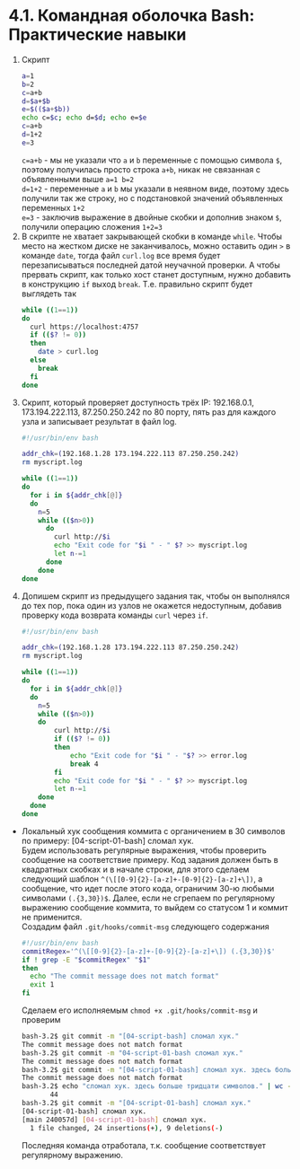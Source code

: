 # 4.1. Командная оболочка Bash: Практические навыки  
1. Скрипт
    ```bash
    a=1
    b=2
    c=a+b
    d=$a+$b
    e=$(($a+$b))
    echo c=$c; echo d=$d; echo e=$e
    c=a+b
    d=1+2
    e=3
    ```
   `c=a+b` - мы не указали что `a` и `b` переменные с помощью символа `$`, поэтому получилась просто строка `a+b`, никак не связанная с объявленными выше `a=1 b=2`  
   `d=1+2` - переменные `a` и `b` мы указали в неявном виде, поэтому здесь получили так же строку, но с подстановкой значений объявленных переменных `1+2`  
   `e=3` - заключив выражение в двойные скобки и дополнив знаком `$`, получили операцию сложения `1+2=3`  
2. В скрипте не хватает закрывающей скобки в команде `while`. Чтобы место на жестком диске не заканчивалось, можно оставить один `>` в команде `date`, тогда файл `curl.log` все время будет перезаписываться последней датой неучачной проверки. А чтобы прервать скрипт, как только хост станет доступным, нужно добавить в конструкцию `if` выход `break`. Т.е. правильно скрипт будет выглядеть так  
   ```bash
   while ((1==1))
   do
     curl https://localhost:4757
     if (($? != 0))
     then
       date > curl.log
     else
       break
     fi
   done
   ```
3. Скрипт, который проверяет доступность трёх IP: 192.168.0.1, 173.194.222.113, 87.250.250.242 по 80 порту, пять раз для каждого узла и записывает результат в файл log.  
   ```bash
   #!/usr/bin/env bash
   
   addr_chk=(192.168.1.28 173.194.222.113 87.250.250.242)
   rm myscript.log
   
   while ((1==1))
   do
     for i in ${addr_chk[@]}
     do
       n=5
       while (($n>0))
         do
           curl http://$i
           echo "Exit code for "$i " - " $? >> myscript.log
           let n-=1
         done
       done
   done
   ```
4. Допишем скрипт из предыдущего задания так, чтобы он выполнялся до тех пор, пока один из узлов не окажется недоступным, добавив проверку кода возврата команды `curl` через `if`.  
   ```bash
   #!/usr/bin/env bash
   
   addr_chk=(192.168.1.28 173.194.222.113 87.250.250.242)
   rm mysсript.log
   
   while ((1==1))
   do
     for i in ${addr_chk[@]}
     do
       n=5
       while (($n>0))
       do
           curl http://$i
           if (($? != 0))
           then
               echo "Exit code for "$i " - "$? >> error.log
               break 4
           fi
           echo "Exit code for "$i " - " $? >> mysсript.log
           let n-=1
       done
     done
   done
   ```
* Локальный хук сообщения коммита с органичением в 30 символов по примеру: [04-script-01-bash] сломал хук.  
   Будем использовать регулярные выражения, чтобы проверить сообщение на соответствие примеру. Код задания должен быть в квадратных скобках и в начале строки, для этого сделаем следующий шаблон `^(\[[0-9]{2}-[a-z]+-[0-9]{2}-[a-z]+\])`, а сообщение, что идет после этого кода, ограничим 30-ю любыми символами `(.{3,30})$`. Далее, если не сгрепаем по регулярному выражению сообщение коммита, то выйдем со статусом 1 и коммит не применится.  
   Создадим файл `.git/hooks/commit-msg` следующего содержания  
   ```bash
   #!/usr/bin/env bash  
   commitRegex='^(\[[0-9]{2}-[a-z]+-[0-9]{2}-[a-z]+\]) (.{3,30})$'
   if ! grep -E "$commitRegex" "$1"
   then
     echo "The commit message does not match format"
     exit 1
   fi
   ```
   Сделаем его исполняемым `chmod +x .git/hooks/commit-msg` и проверим  
   ```bash
   bash-3.2$ git commit -m "[04-script-bash] сломал хук."
   The commit message does not match format
   bash-3.2$ git commit -m "04-script-01-bash сломал хук."
   The commit message does not match format
   bash-3.2$ git commit -m "[04-script-01-bash] сломал хук. здесь больше тридцати символов."
   The commit message does not match format
   bash-3.2$ echo "сломал хук. здесь больше тридцати символов." | wc -m
          44
   bash-3.2$ git commit -m "[04-script-01-bash] сломал хук."
   [04-script-01-bash] сломал хук.
   [main 240057d] [04-script-01-bash] сломал хук.
     1 file changed, 24 insertions(+), 9 deletions(-)
   ```
  Последняя команда отработала, т.к. сообщение соответствует регулярному выражению.